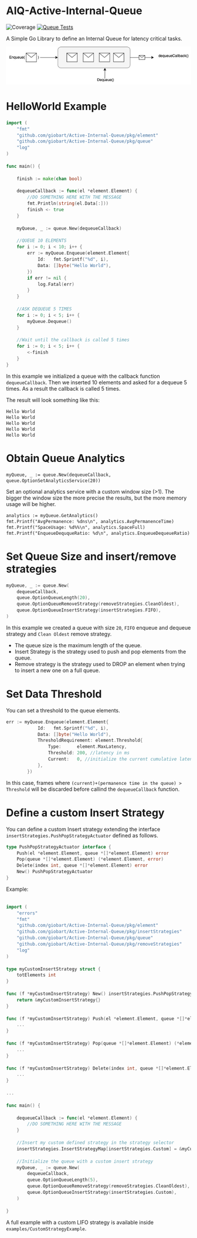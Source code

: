 # AIQ-Active-Internal-Queue
![Coverage](https://img.shields.io/badge/Coverage-92.2%25-brightgreen)
[![Queue Tests](https://github.com/giobart/Active-Internal-Queue/actions/workflows/queue-tests.yml/badge.svg)](https://github.com/giobart/Active-Internal-Queue/actions/workflows/queue-tests.yml)

A Simple Go Library to define an Internal Queue for latency critical tasks.

![Arch](img/arch.jpg)


# HelloWorld Example

```go
import (
	"fmt"
	"github.com/giobart/Active-Internal-Queue/pkg/element"
	"github.com/giobart/Active-Internal-Queue/pkg/queue"
	"log"
)

func main() {

	finish := make(chan bool)

	dequeueCallback := func(el *element.Element) {
		//DO SOMETHING HERE WITH THE MESSAGE
		fmt.Println(string(el.Data[:]))
		finish <- true
	}

	myQueue, _ := queue.New(dequeueCallback)

	//QUEUE 10 ELEMENTS
	for i := 0; i < 10; i++ {
		err := myQueue.Enqueue(element.Element{
			Id:   fmt.Sprintf("%d", i),
			Data: []byte("Hello World"),
		})
		if err != nil {
			log.Fatal(err)
		}
	}

	//ASK DEQUEUE 5 TIMES
	for i := 0; i < 5; i++ {
		myQueue.Dequeue()
	}

	//Wait until the callback is called 5 times
	for i := 0; i < 5; i++ {
		<-finish
	}
}
```

In this example we initialized a queue with the callback function `dequeueCallback`.
Then we inserted 10 elements and asked for a dequeue 5 times. As a result the callback is called 5 times.

The result will look something like this:

```
Hello World
Hello World
Hello World
Hello World
Hello World
```

# Obtain Queue Analytics 

```
myQueue, _ := queue.New(dequeueCallback, queue.OptionSetAnalyticsService(20))
```

Set an optional analytics service with a custom window size (>1). The bigger the window size the more precise the results, but the more memory usage will be higher. 

```
analytics := myQueue.GetAnalytics()
fmt.Printf("AvgPermanence: %dns\n", analytics.AvgPermanenceTime)
fmt.Printf("SpaceUsage: %d%%\n", analytics.SpaceFull)
fmt.Printf("EnqueueDeququeRatio: %d\n", analytics.EnqueueDequeueRatio)
```

# Set Queue Size and insert/remove strategies

```go
myQueue, _ := queue.New(
    dequeueCallback,
    queue.OptionQueueLength(20),
    queue.OptionQueueRemoveStrategy(removeStrategies.CleanOldest),
    queue.OptionQueueInsertStrategy(insertStrategies.FIFO),
)
```

In this example we created a queue with size `20`, `FIFO` enqueue and dequeue strategy and `Clean Oldest` remove strategy.
* The queue size is the maximum length of the queue. 
* Insert Strategy is the strategy used to push and pop elements from the queue. 
* Remove strategy is the strategy used to DROP an element when trying to insert a new one on a full queue. 

# Set Data Threshold

You can set a threshold to the queue elements. 

```go
err := myQueue.Enqueue(element.Element{
			Id:   fmt.Sprintf("%d", i),
			Data: []byte("Hello World"),
			ThresholdRequirement: element.Threshold{
				Type:      element.MaxLatency,
				Threshold: 200, //latency in ms
				Current:   0, //initialize the current cumulative latency or leave it empty
			},
		})
```

In this case, frames where `(current)+(permanence time in the queue) > Threshold` will be discarded before callind the `dequeueCallback` function.

# Define a custom Insert Strategy

You can define a custom Insert strategy extending the interface `insertStrategies.PushPopStrategyActuator` defined as follows.

```go
type PushPopStrategyActuator interface {
	Push(el *element.Element, queue *[]*element.Element) error
	Pop(queue *[]*element.Element) (*element.Element, error)
	Delete(index int, queue *[]*element.Element) error
	New() PushPopStrategyActuator
}
```

Example:

```go

import (
	"errors"
	"fmt"
	"github.com/giobart/Active-Internal-Queue/pkg/element"
	"github.com/giobart/Active-Internal-Queue/pkg/insertStrategies"
	"github.com/giobart/Active-Internal-Queue/pkg/queue"
	"github.com/giobart/Active-Internal-Queue/pkg/removeStrategies"
	"log"
)

type myCustomInsertStrategy struct {
	totElements int
}

func (f *myCustomInsertStrategy) New() insertStrategies.PushPopStrategyActuator {
	return &myCustomInsertStrategy{}
}

func (f *myCustomInsertStrategy) Push(el *element.Element, queue *[]*element.Element) error {
	...
}

func (f *myCustomInsertStrategy) Pop(queue *[]*element.Element) (*element.Element, error) {
	...
}

func (f *myCustomInsertStrategy) Delete(index int, queue *[]*element.Element) error {
	...
}

...

func main() {
	
	dequeueCallback := func(el *element.Element) {
		//DO SOMETHING HERE WITH THE MESSAGE
	}

	//Insert my custom defined strategy in the strategy selector
	insertStrategies.InsertStrategyMap[insertStrategies.Custom] = &myCustomLIFOStrategy{}

	//Initialize the queue with a custom insert strategy
	myQueue, _ := queue.New(
		dequeueCallback,
		queue.OptionQueueLength(5),
		queue.OptionQueueRemoveStrategy(removeStrategies.CleanOldest),
		queue.OptionQueueInsertStrategy(insertStrategies.Custom),
	)
	
}
```

A full example with a custom LIFO strategy is available inside `examples/CustomStrategyExample`.


